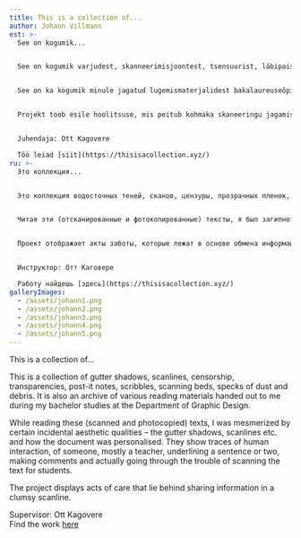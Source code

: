 ```yaml
---
title: This is a collection of...
author: Johann Villmann
est: >-
  See on kogumik...


  See on kogumik varjudest, skanneerimisjoontest, tsensuurist, läbipaistvustest, post-it’itest, kritseldustest, tolmu ja puru kübekestest.  


  See on ka kogumik minule jagatud lugemismaterjalidest bakalaureuseõpingutel ajal graafilise disaini osakonnas. Lugedes neid skanneeritud, kopeeritud, pildistatud tekste, olin lummatud nende juhuslikest esteetilistest omadustest, nagu varjud, jooned jne. ning kuidas koopiad on isikustatud. Neis on näha inimtegevuse jälgi, enamasti juhendaja, kes on lause või kaks alla kriipsutanud, tema kommentaare, mõtteid ja vaeva.  


  Projekt toob esile hoolitsuse, mis peitub kohmaka skaneeringu jagamise rituaalis.


  Juhendaja: Ott Kagovere  

  Töö leiad [siit](https://thisisacollection.xyz/)
ru: >-
  Это коллекция...


  Это коллекция водосточных теней, сканов, цензуры, прозрачных пленок, пост-заметок, каракулей, сканирующих кроватей, пятен пыли и мусора. Это также архив различных материалов для чтения, выданных мне во время обучения в бакалавриате на факультете графического дизайна Академии художеств Эстонии.  


  Читая эти (отсканированные и фотокопированные) тексты, я был загипнотизирован некоторыми случайными эстетическими качествами - тенями водосточного желоба, линиями сканирования и т.п. и тем, как документ был персонализирован. Они показывают следы человеческого взаимодействия, от кого-то, в основном от учителя, подчеркивая предложение или два, комментируя и фактически испытывая трудности при сканировании текста для студентов.  


  Проект отображает акты заботы, которые лежат в основе обмена информацией в неуклюжей линии сканирования.


  Инструктор: Отт Каговере  

  Работу найдешь [здесь](https://thisisacollection.xyz/)
galleryImages:
  - /assets/johann1.png
  - /assets/johann2.png
  - /assets/johann3.png
  - /assets/johann4.png
  - /assets/johann5.png
---
```

This is a collection of...

This is a collection of gutter shadows, scanlines, censorship, transparencies, post-it notes, scribbles, scanning beds, specks of dust and debris. It is also an archive of various reading materials handed out to me during my bachelor studies at the Department of Graphic Design.  

While reading these (scanned and photocopied) texts, I was mesmerized by certain incidental aesthetic qualities – the gutter shadows, scanlines etc. and how the document was personalised. They show traces of human interaction, of someone, mostly a teacher, underlining a sentence or two, making comments and actually going through the trouble of scanning the text for students.  

The project displays acts of care that lie behind sharing information in a clumsy scanline.

Supervisor: Ott Kagovere  
Find the work [here](https://thisisacollection.xyz/)